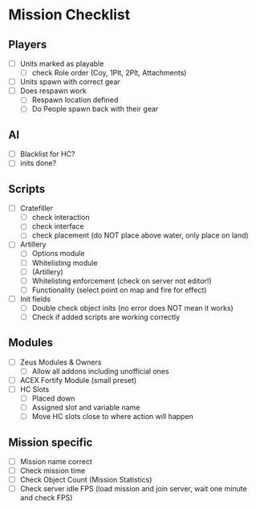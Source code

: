 # Mission Checklist

## Players

- [ ] Units marked as playable
  - [ ] check Role order (Coy, 1Plt, 2Plt, Attachments)
- [ ] Units spawn with correct gear
- [ ] Does respawn work
  - [ ] Respawn location defined
  - [ ] Do People spawn back with their gear

## AI

- [ ] Blacklist for HC?
- [ ] inits done?

## Scripts

- [ ] Cratefiller
  - [ ] check interaction
  - [ ] check interface
  - [ ] check placement (do NOT place above water, only place on land)
- [ ] Artillery
  - [ ] Options module
  - [ ] Whitelisting module
  - [ ] (Artillery)
  - [ ] Whitelisting enforcement (check on server not editor!)
  - [ ] Functionality (select point on map and fire for effect)
- [ ] Init fields
  - [ ] Double check object inits (no error does NOT mean it works)
  - [ ] Check if added scripts are working correctly

## Modules

- [ ] Zeus Modules & Owners
  - [ ] Allow all addons including unofficial ones
- [ ] ACEX Fortify Module (small preset)
- [ ] HC Slots
  - [ ] Placed down
  - [ ] Assigned slot and variable name
  - [ ] Move HC slots close to where action will happen

## Mission specific

- [ ] Mission name correct
- [ ] Check mission time
- [ ] Check Object Count (Mission Statistics)
- [ ] Check server idle FPS (load mission and join server, wait one minute and check FPS)
